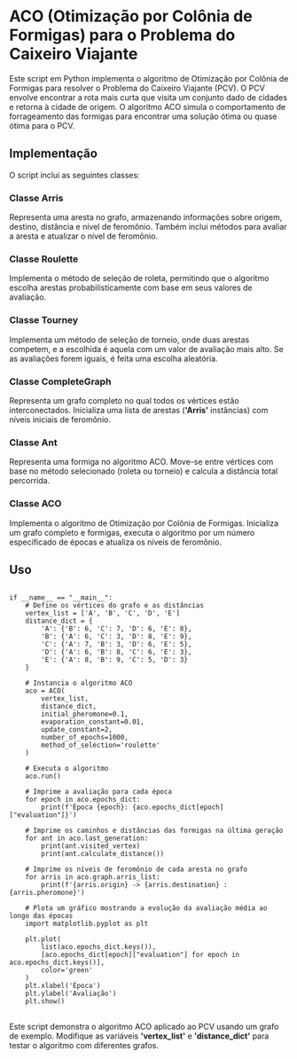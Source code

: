 # ACO (Otimização por Colônia de Formigas) para o Problema do Caixeiro Viajante
Este script em Python implementa o algoritmo de Otimização por Colônia de Formigas para resolver o Problema do Caixeiro Viajante (PCV). O PCV envolve encontrar a rota mais curta que visita um conjunto dado de cidades e retorna à cidade de origem. O algoritmo ACO simula o comportamento de forrageamento das formigas para encontrar uma solução ótima ou quase ótima para o PCV.

## Implementação
O script inclui as seguintes classes:

### Classe Arris
Representa uma aresta no grafo, armazenando informações sobre origem, destino, distância e nível de feromônio. Também inclui métodos para avaliar a aresta e atualizar o nível de feromônio.

### Classe Roulette
Implementa o método de seleção de roleta, permitindo que o algoritmo escolha arestas probabilisticamente com base em seus valores de avaliação.

### Classe Tourney
Implementa um método de seleção de torneio, onde duas arestas competem, e a escolhida é aquela com um valor de avaliação mais alto. Se as avaliações forem iguais, é feita uma escolha aleatória.

### Classe CompleteGraph
Representa um grafo completo no qual todos os vértices estão interconectados. Inicializa uma lista de arestas (**'Arris'** instâncias) com níveis iniciais de feromônio.

### Classe Ant
Representa uma formiga no algoritmo ACO. Move-se entre vértices com base no método selecionado (roleta ou torneio) e calcula a distância total percorrida.

### Classe ACO
Implementa o algoritmo de Otimização por Colônia de Formigas. Inicializa um grafo completo e formigas, executa o algoritmo por um número especificado de épocas e atualiza os níveis de feromônio.

## Uso

<pre>
<code>
if __name__ == "__main__":
    # Define os vértices do grafo e as distâncias
    vertex_list = ['A', 'B', 'C', 'D', 'E']
    distance_dict = {
        'A': {'B': 6, 'C': 7, 'D': 6, 'E': 8},
        'B': {'A': 6, 'C': 3, 'D': 8, 'E': 9},
        'C': {'A': 7, 'B': 3, 'D': 6, 'E': 5},
        'D': {'A': 6, 'B': 8, 'C': 6, 'E': 3},
        'E': {'A': 8, 'B': 9, 'C': 5, 'D': 3}
    }

    # Instancia o algoritmo ACO
    aco = ACO(
        vertex_list,
        distance_dict,
        initial_pheromone=0.1,
        evaporation_constant=0.01,
        update_constant=2,
        number_of_epochs=1000,
        method_of_selection='roulette'
    )

    # Executa o algoritmo
    aco.run()

    # Imprime a avaliação para cada época
    for epoch in aco.epochs_dict:
        print(f'Época {epoch}: {aco.epochs_dict[epoch]["evaluation"]}')

    # Imprime os caminhos e distâncias das formigas na última geração
    for ant in aco.last_generation:
        print(ant.visited_vertex)
        print(ant.calculate_distance())

    # Imprime os níveis de feromônio de cada aresta no grafo
    for arris in aco.graph.arris_list:
        print(f'{arris.origin} -> {arris.destination} : {arris.pheromone}')

    # Plota um gráfico mostrando a evolução da avaliação média ao longo das épocas
    import matplotlib.pyplot as plt

    plt.plot(
        list(aco.epochs_dict.keys()),
        [aco.epochs_dict[epoch]["evaluation"] for epoch in aco.epochs_dict.keys()],
        color='green'
    )
    plt.xlabel('Época')
    plt.ylabel('Avaliação')
    plt.show()
</code>
</pre>

Este script demonstra o algoritmo ACO aplicado ao PCV usando um grafo de exemplo. Modifique as variáveis **'vertex_list'** e **'distance_dict'** para testar o algoritmo com diferentes grafos.